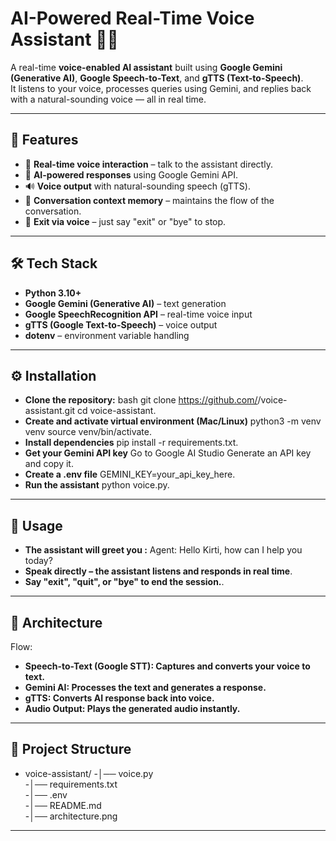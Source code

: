 # AI-Powered Real-Time Voice Assistant 🎤🤖

A real-time **voice-enabled AI assistant** built using **Google Gemini (Generative AI)**, **Google Speech-to-Text**, and **gTTS (Text-to-Speech)**.  
It listens to your voice, processes queries using Gemini, and replies back with a natural-sounding voice — all in real time.  

---

## 🚀 Features

- 🎤 **Real-time voice interaction** – talk to the assistant directly.  
- 🧠 **AI-powered responses** using Google Gemini API.  
- 🔊 **Voice output** with natural-sounding speech (gTTS).  
- 📝 **Conversation context memory** – maintains the flow of the conversation.  
- 🛑 **Exit via voice** – just say "exit" or "bye" to stop.  

---

## 🛠️ Tech Stack

- **Python 3.10+**
- **Google Gemini (Generative AI)** – text generation
- **Google SpeechRecognition API** – real-time voice input  
- **gTTS (Google Text-to-Speech)** – voice output  
- **dotenv** – environment variable handling  

---

## ⚙️ Installation

- **Clone the repository:**
   bash
   git clone https://github.com/<your-username>/voice-assistant.git
   cd voice-assistant.
- **Create and activate virtual environment (Mac/Linux)**
   python3 -m venv venv
   source venv/bin/activate.
- **Install dependencies**
   pip install -r requirements.txt.
- **Get your Gemini API key**
   Go to Google AI Studio
   Generate an API key and copy it.
- **Create a .env file**
   GEMINI_KEY=your_api_key_here.
- **Run the assistant**
   python voice.py.

---
   

## 🎤 Usage

- **The assistant will greet you :**
   Agent: Hello Kirti, how can I help you today?
- **Speak directly – the assistant listens and responds in real time**.
- **Say "exit", "quit", or "bye" to end the session.**.

---

## 📐 Architecture

Flow:

- **Speech-to-Text (Google STT): Captures and converts your voice to text.**
- **Gemini AI: Processes the text and generates a response.**
- **gTTS: Converts AI response back into voice.**
- **Audio Output: Plays the generated audio instantly.**

---


## 📂 Project Structure

- voice-assistant/
-│── voice.py               
-│── requirements.txt       
-│── .env                   
-│── README.md              
-│── architecture.png        


---

